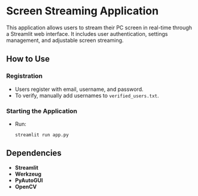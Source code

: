 # Screen Streaming Application

This application allows users to stream their PC screen in real-time through a Streamlit web interface. It includes user authentication, settings management, and adjustable screen streaming.

## How to Use
### Registration
- Users register with email, username, and password.
- To verify, manually add usernames to `verified_users.txt`.

### Starting the Application
- Run:
  ```
  streamlit run app.py
  ```

## Dependencies
- **Streamlit**
- **Werkzeug**
- **PyAutoGUI**
- **OpenCV**
